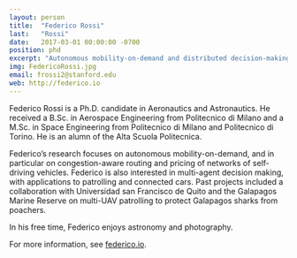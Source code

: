 ```yaml
---
layout: person
title:  "Federico Rossi"
last:   "Rossi"
date:   2017-03-01 00:00:00 -0700
position: phd
excerpt: "Autonomous mobility-on-demand and distributed decision-making"
img: FedericoRossi.jpg
email: frossi2@stanford.edu
web: http://federico.io
---
```


Federico Rossi is a Ph.D. candidate in Aeronautics and Astronautics. He received a B.Sc. in Aerospace Engineering from Politecnico di Milano and a M.Sc. in Space Engineering from Politecnico di Milano and Politecnico di Torino. He is an alumn of the Alta Scuola Politecnica.

Federico’s research focuses on autonomous mobility-on-demand, and in particular on congestion-aware routing and pricing of networks of self-driving vehicles. Federico is also interested in multi-agent decision making, with applications to patrolling and connected cars. Past projects included a collaboration with Universidad san Francisco de Quito and the Galapagos Marine Reserve on multi-UAV patrolling to protect Galapagos sharks from poachers.

In his free time, Federico enjoys astronomy and photography.

For more information, see <a href="https://www.federico.io">federico.io</a>.